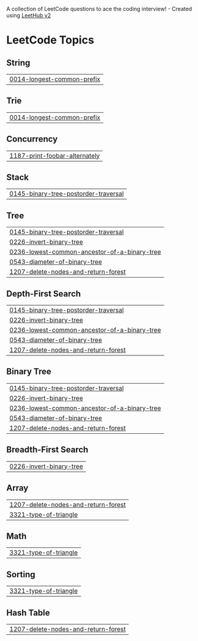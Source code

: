 A collection of LeetCode questions to ace the coding interview! - Created using [LeetHub v2](https://github.com/arunbhardwaj/LeetHub-2.0)
<!---LeetCode Topics Start-->
# LeetCode Topics
## String
|  |
| ------- |
| [0014-longest-common-prefix](https://github.com/kunalS1467/DSA/tree/master/0014-longest-common-prefix) |
## Trie
|  |
| ------- |
| [0014-longest-common-prefix](https://github.com/kunalS1467/DSA/tree/master/0014-longest-common-prefix) |
## Concurrency
|  |
| ------- |
| [1187-print-foobar-alternately](https://github.com/kunalS1467/DSA/tree/master/1187-print-foobar-alternately) |
## Stack
|  |
| ------- |
| [0145-binary-tree-postorder-traversal](https://github.com/kunalS1467/DSA/tree/master/0145-binary-tree-postorder-traversal) |
## Tree
|  |
| ------- |
| [0145-binary-tree-postorder-traversal](https://github.com/kunalS1467/DSA/tree/master/0145-binary-tree-postorder-traversal) |
| [0226-invert-binary-tree](https://github.com/kunalS1467/DSA/tree/master/0226-invert-binary-tree) |
| [0236-lowest-common-ancestor-of-a-binary-tree](https://github.com/kunalS1467/DSA/tree/master/0236-lowest-common-ancestor-of-a-binary-tree) |
| [0543-diameter-of-binary-tree](https://github.com/kunalS1467/DSA/tree/master/0543-diameter-of-binary-tree) |
| [1207-delete-nodes-and-return-forest](https://github.com/kunalS1467/DSA/tree/master/1207-delete-nodes-and-return-forest) |
## Depth-First Search
|  |
| ------- |
| [0145-binary-tree-postorder-traversal](https://github.com/kunalS1467/DSA/tree/master/0145-binary-tree-postorder-traversal) |
| [0226-invert-binary-tree](https://github.com/kunalS1467/DSA/tree/master/0226-invert-binary-tree) |
| [0236-lowest-common-ancestor-of-a-binary-tree](https://github.com/kunalS1467/DSA/tree/master/0236-lowest-common-ancestor-of-a-binary-tree) |
| [0543-diameter-of-binary-tree](https://github.com/kunalS1467/DSA/tree/master/0543-diameter-of-binary-tree) |
| [1207-delete-nodes-and-return-forest](https://github.com/kunalS1467/DSA/tree/master/1207-delete-nodes-and-return-forest) |
## Binary Tree
|  |
| ------- |
| [0145-binary-tree-postorder-traversal](https://github.com/kunalS1467/DSA/tree/master/0145-binary-tree-postorder-traversal) |
| [0226-invert-binary-tree](https://github.com/kunalS1467/DSA/tree/master/0226-invert-binary-tree) |
| [0236-lowest-common-ancestor-of-a-binary-tree](https://github.com/kunalS1467/DSA/tree/master/0236-lowest-common-ancestor-of-a-binary-tree) |
| [0543-diameter-of-binary-tree](https://github.com/kunalS1467/DSA/tree/master/0543-diameter-of-binary-tree) |
| [1207-delete-nodes-and-return-forest](https://github.com/kunalS1467/DSA/tree/master/1207-delete-nodes-and-return-forest) |
## Breadth-First Search
|  |
| ------- |
| [0226-invert-binary-tree](https://github.com/kunalS1467/DSA/tree/master/0226-invert-binary-tree) |
## Array
|  |
| ------- |
| [1207-delete-nodes-and-return-forest](https://github.com/kunalS1467/DSA/tree/master/1207-delete-nodes-and-return-forest) |
| [3321-type-of-triangle](https://github.com/kunalS1467/DSA/tree/master/3321-type-of-triangle) |
## Math
|  |
| ------- |
| [3321-type-of-triangle](https://github.com/kunalS1467/DSA/tree/master/3321-type-of-triangle) |
## Sorting
|  |
| ------- |
| [3321-type-of-triangle](https://github.com/kunalS1467/DSA/tree/master/3321-type-of-triangle) |
## Hash Table
|  |
| ------- |
| [1207-delete-nodes-and-return-forest](https://github.com/kunalS1467/DSA/tree/master/1207-delete-nodes-and-return-forest) |
<!---LeetCode Topics End-->